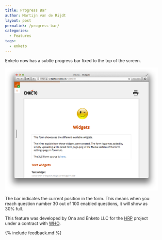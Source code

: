 ```yaml
---
title: Progress Bar
author: Martijn van de Rijdt
layout: post
permalink: /progress-bar/
categories:
  - Features
tags:
  - enketo
---
```


Enketo now has a subtle progress bar fixed to the top of the screen. 

![Progress Bar](../files/2014/03/progress-bar.png "Progress Bar")

The bar indicates the current position in the form. This means when you reach question number 30 out of 100 enabled questions, it will show as 30% full. 

This feature was developed by Ona and Enketo LLC for the [HRP](http://www.who.int/reproductivehealth/topics/mhealth/en/) project under a contract with [WHO](http://who.int). 

{% include feedback.md %}
